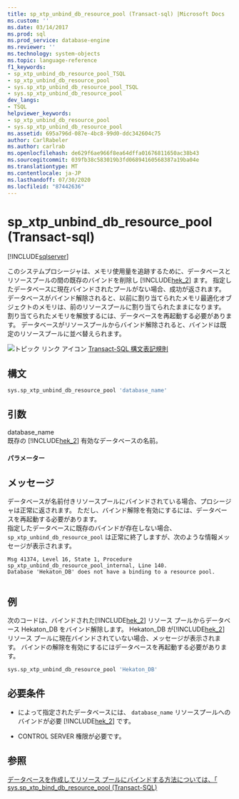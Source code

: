 ```yaml
---
title: sp_xtp_unbind_db_resource_pool (Transact-sql) |Microsoft Docs
ms.custom: ''
ms.date: 03/14/2017
ms.prod: sql
ms.prod_service: database-engine
ms.reviewer: ''
ms.technology: system-objects
ms.topic: language-reference
f1_keywords:
- sp_xtp_unbind_db_resource_pool_TSQL
- sp_xtp_unbind_db_resource_pool
- sys.sp_xtp_unbind_db_resource_pool_TSQL
- sys.sp_xtp_unbind_db_resource_pool
dev_langs:
- TSQL
helpviewer_keywords:
- sp_xtp_unbind_db_resource_pool
- sys.sp_xtp_unbind_db_resource_pool
ms.assetid: 695a796d-087e-4bc8-99d0-ddc342604c75
author: CarlRabeler
ms.author: carlrab
ms.openlocfilehash: de629f6ae966f8ea64dffa01676811650ac38b43
ms.sourcegitcommit: 039fb38c583019b3fd06894160568387a19ba04e
ms.translationtype: MT
ms.contentlocale: ja-JP
ms.lasthandoff: 07/30/2020
ms.locfileid: "87442636"
---
```

# <a name="syssp_xtp_unbind_db_resource_pool-transact-sql"></a>sp_xtp_unbind_db_resource_pool (Transact-sql)
[!INCLUDE[sqlserver](../../includes/applies-to-version/sqlserver.md)]

  このシステムプロシージャは、メモリ使用量を追跡するために、データベースとリソースプールの間の既存のバインドを削除し [!INCLUDE[hek_2](../../includes/hek-2-md.md)] ます。  指定したデータベースに現在バインドされたプールがない場合、成功が返されます。 データベースがバインド解除されると、以前に割り当てられたメモリ最適化オブジェクトのメモリは、前のリソースプールに割り当てられたままになります。 割り当てられたメモリを解放するには、データベースを再起動する必要があります。 データベースがリソースプールからバインド解除されると、バインドは既定のリソースプールに並べ替えられます。  
  
 ![トピック リンク アイコン](../../database-engine/configure-windows/media/topic-link.gif "トピック リンク アイコン") [Transact-SQL 構文表記規則](../../t-sql/language-elements/transact-sql-syntax-conventions-transact-sql.md)  
  
## <a name="syntax"></a>構文  
  
```sql  
sys.sp_xtp_unbind_db_resource_pool 'database_name'  
```  
  
## <a name="arguments"></a>引数  
 database_name  
 既存の [!INCLUDE[hek_2](../../includes/hek-2-md.md)] 有効なデータベースの名前。  
  
#### <a name="parameters"></a>パラメーター  
  
## <a name="messages"></a>メッセージ  
 データベースが名前付きリソースプールにバインドされている場合、プロシージャは正常に返されます。 ただし、バインド解除を有効にするには、データベースを再起動する必要があります。  
 指定したデータベースに既存のバインドが存在しない場合、`sp_xtp_unbind_db_resource_pool` は正常に終了しますが、次のような情報メッセージが表示されます。  
  
```  
Msg 41374, Level 16, State 1, Procedure sp_xtp_unbind_db_resource_pool_internal, Line 140.  
Database 'Hekaton_DB' does not have a binding to a resource pool.  
  
```  
  
## <a name="example"></a>例  
 次のコードは、バインドされた[!INCLUDE[hek_2](../../includes/hek-2-md.md)] リソース プールからデータベース Hekaton_DB をバインド解除します。  Hekaton_DB が[!INCLUDE[hek_2](../../includes/hek-2-md.md)] リソース プールに現在バインドされていない場合、メッセージが表示されます。 バインドの解除を有効にするにはデータベースを再起動する必要があります。  
  
```sql  
sys.sp_xtp_unbind_db_resource_pool 'Hekaton_DB'  
```  
  
## <a name="requirements"></a>必要条件  
  
-   によって指定されたデータベースには、 `database_name` リソースプールへのバインドが必要 [!INCLUDE[hek_2](../../includes/hek-2-md.md)] です。  
  
-   CONTROL SERVER 権限が必要です。  
  
## <a name="see-also"></a>参照  
 [データベースを作成してリソース プールにバインドする方法については、「](../../relational-databases/in-memory-oltp/bind-a-database-with-memory-optimized-tables-to-a-resource-pool.md)   
 [sys.sp_xtp_bind_db_resource_pool &#40;Transact-SQL&#41;](../../relational-databases/system-stored-procedures/sys-sp-xtp-bind-db-resource-pool-transact-sql.md)  
  
  

